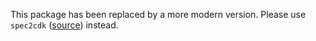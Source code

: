 This package has been replaced by a more modern version.
Please use `spec2cdk` ([source](../spec2cdk/)) instead.
